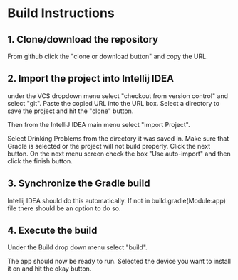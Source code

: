 # Build Instructions

## 1. Clone/download the repository

From github click the "clone or download button" and copy the URL.

## 2. Import the project into Intellij IDEA

under the VCS dropdown menu select "checkout from version control" and select "git". Paste the copied URL into the URL box. 
Select a directory to save the project and hit the "clone" button. 

 Then from the IntelliJ IDEA main menu select "Import Project".
 
Select Drinking Problems from the directory it was saved in. Make sure that Gradle is selected or the project will not build properly. 
Click the next button. On the next menu screen check the box "Use auto-import" and then click the finish button.

## 3. Synchronize the Gradle build

Intellij IDEA should do this automatically. If not in build.gradle(Module:app) file there should be an option to do so.

## 4. Execute the build

Under the Build drop down menu select "build".  

The app should now be ready to run. Selected the device you want to install it on and hit the okay button.
